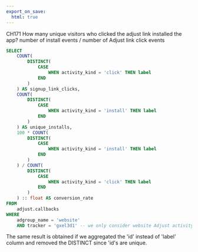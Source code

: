 ```yaml
---
export_on_save:
  html: true
---
```


CH171
How many unique visitors who clicked the adjust link installed the app?
number of install events / number of Adjust link click events

```sql
SELECT
	COUNT(
		DISTINCT(
			CASE
				WHEN activity_kind = 'click' THEN label
			END
		)
	) AS signup_link_clicks,
	COUNT(
		DISTINCT(
			CASE
				WHEN activity_kind = 'install' THEN label
			END
		)
	) AS unique_installs,
	100 * COUNT(
		DISTINCT(
			CASE
				WHEN activity_kind = 'install' THEN label
			END
		)
	) / COUNT(
		DISTINCT(
			CASE
				WHEN activity_kind = 'click' THEN label
			END
		)
	) :: float AS conversion_rate
FROM
	adjust.callbacks 
WHERE 
	adgroup_name = 'website'
	AND tracker = 'gxel3d1' -- we only consider website Adjust activity (this actually makes no difference for the given bindle data set)
```

The same result is obtained if we aggregated the 'id' instead of 'label' column and removed the DISTINCT since 'id's are unique.
